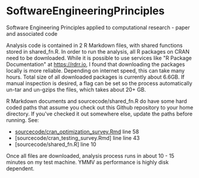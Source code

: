 # SoftwareEngineeringPrinciples

Software Engineering Principles applied to computational research - paper and associated code

Analysis code is contained in 2 R Markdown files, with shared functions stored in shared_fn.R. In order to run the analysis, all R packages on CRAN need to be downloaded. While it is possible to use services like "R Package Documentation" at https://rdrr.io, I found that downloading the packages locally is more reliable. Depending on internet speed, this can take many hours. Total size of all downloaded packages is currently about 6.6GB. If manual inspection is desired, a flag can be set so the process automatically un-tar and un-gzips the files, which takes about 20+ GB.

R Markdown documents and sourcecode/shared_fn.R do have some hard coded paths that assume you check out this Github repository to your home directory. If you've checked it out somewhere else, update the paths before running. See:

* [sourcecode/cran_optimization_survey.Rmd](cran_optimization_survey.Rmd) line 58
* [sourcecode/cran_testing_survey.Rmd] line line 43
* [sourcecode/shared_fn.R] line 10

Once all files are downloaded, analysis process runs in about 10 - 15 minutes on my test machine. YMMV as performance is highly disk dependent.
